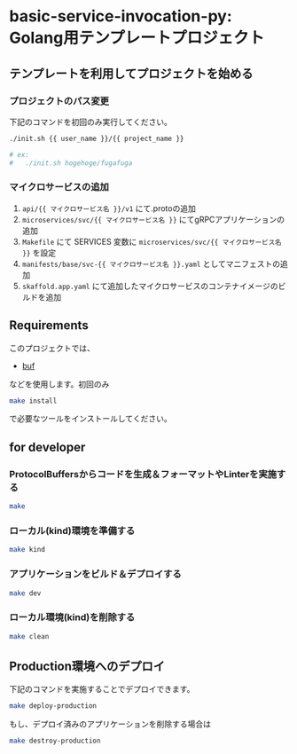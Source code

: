 # basic-service-invocation-py: Golang用テンプレートプロジェクト

## テンプレートを利用してプロジェクトを始める
### プロジェクトのパス変更

下記のコマンドを初回のみ実行してください。

```bash
./init.sh {{ user_name }}/{{ project_name }}

# ex:
#   ./init.sh hogehoge/fugafuga
```

### マイクロサービスの追加

1. `api/{{ マイクロサービス名 }}/v1` にて.protoの追加
1. `microservices/svc/{{ マイクロサービス名 }}` にてgRPCアプリケーションの追加
1. `Makefile` にて SERVICES 変数に `microservices/svc/{{ マイクロサービス名 }}` を設定
1. `manifests/base/svc-{{ マイクロサービス名 }}.yaml` としてマニフェストの追加
1. `skaffold.app.yaml` にて追加したマイクロサービスのコンテナイメージのビルドを追加

## Requirements

このプロジェクトでは、

- [buf](https://docs.buf.build/)

などを使用します。初回のみ

```bash
make install
```

で必要なツールをインストールしてください。

## for developer
### ProtocolBuffersからコードを生成＆フォーマットやLinterを実施する

```bash
make
```

### ローカル(kind)環境を準備する

```bash
make kind
```

### アプリケーションをビルド＆デプロイする

```bash
make dev
```

### ローカル環境(kind)を削除する

```bash
make clean
```

## Production環境へのデプロイ

下記のコマンドを実施することでデプロイできます。

```bash
make deploy-production
```

もし、デプロイ済みのアプリケーションを削除する場合は

```bash
make destroy-production
```
